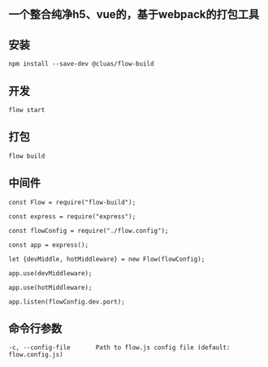 ## 一个整合纯净h5、vue的，基于webpack的打包工具

## 安装

`npm install --save-dev @cluas/flow-build`

## 开发

`flow start`

## 打包

`flow build`

## 中间件

```
const Flow = require("flow-build");

const express = require("express");

const flowConfig = require("./flow.config");

const app = express();

let {devMiddle, hotMiddleware} = new Flow(flowConfig);

app.use(devMiddleware);

app.use(hotMiddleware);

app.listen(flowConfig.dev.port);

```

## 命令行参数

```
-c, --config-file       Path to flow.js config file (default: flow.config.js)
```


